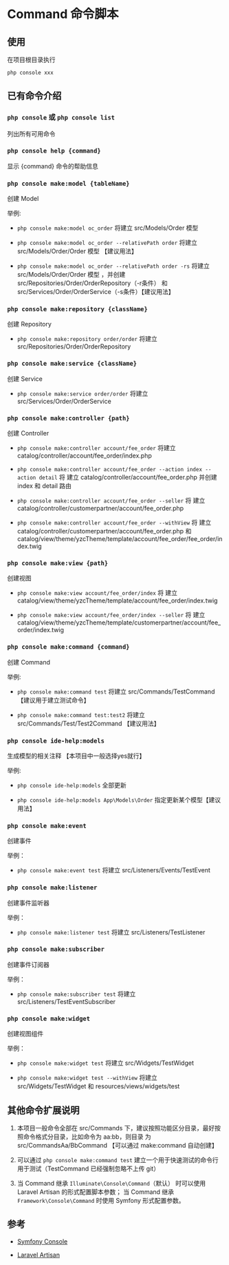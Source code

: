 # Command 命令脚本

## 使用

在项目根目录执行

```bash
php console xxx
```

## 已有命令介绍

### `php console` 或 `php console list`

列出所有可用命令


### `php console help {command}`

显示 {command} 命令的帮助信息


### `php console make:model {tableName}`

创建 Model

举例:

- `php console make:model oc_order` 将建立 src/Models/Order 模型

- `php console make:model oc_order --relativePath order` 将建立 src/Models/Order/Order 模型 【建议用法】

- `php console make:model oc_order --relativePath order -rs` 将建立 src/Models/Order/Order 模型
，并创建 src/Repositories/Order/OrderRepository（-r条件） 和 src/Services/Order/OrderService（-s条件）【建议用法】


### `php console make:repository {className}`

创建 Repository

- `php console make:repository order/order` 将建立 src/Repositories/Order/OrderRepository


### `php console make:service {className}`

创建 Service

- `php console make:service order/order` 将建立 src/Services/Order/OrderService


### `php console make:controller {path}`

创建 Controller

- `php console make:controller account/fee_order` 将建立 catalog/controller/account/fee_order/index.php

- `php console make:controller account/fee_order --action index --action detail` 将
建立 catalog/controller/account/fee_order.php 并创建 index 和 detail 路由

- `php console make:controller account/fee_order --seller` 将
建立 catalog/controller/customerpartner/account/fee_order.php

- `php console make:controller account/fee_order --withView` 将
建立 catalog/controller/customerpartner/account/fee_order.php 和
catalog/view/theme/yzcTheme/template/account/fee_order/fee_order/index.twig


### `php console make:view {path}`

创建视图

- `php console make:view account/fee_order/index` 将
建立 catalog/view/theme/yzcTheme/template/account/fee_order/index.twig

- `php console make:view account/fee_order/index --seller` 将
建立 catalog/view/theme/yzcTheme/template/customerpartner/account/fee_order/index.twig


### `php console make:command {command}`

创建 Command

举例:
 
- `php console make:command test` 将建立 src/Commands/TestCommand 【建议用于建立测试命令】

- `php console make:command test:test2` 将建立 src/Commands/Test/Test2Command 【建议用法】


### `php console ide-help:models`

生成模型的相关注释 【本项目中一般选择yes就行】

举例:

- `php console ide-help:models` 全部更新

- `php console ide-help:models App\Models\Order` 指定更新某个模型【建议用法】


### `php console make:event`

创建事件

举例：

- `php console make:event test` 将建立 src/Listeners/Events/TestEvent


### `php console make:listener`

创建事件监听器

举例：

- `php console make:listener test` 将建立 src/Listeners/TestListener


### `php console make:subscriber`

创建事件订阅器

举例：

- `php console make:subscriber test` 将建立 src/Listeners/TestEventSubscriber


### `php console make:widget`

创建视图组件

举例：

- `php console make:widget test` 将建立 src/Widgets/TestWidget

- `php console make:widget test --withView` 将建立 src/Widgets/TestWidget 和 resources/views/widgets/test

## 其他命令扩展说明

1. 本项目一般命令全部在 src/Commands 下，建议按照功能区分目录，最好按照命令格式分目录，比如命令为 aa:bb，则目录
为 src/CommandsAa/BbCommand 【可以通过 make:command 自动创建】

2. 可以通过 `php console make:command test` 建立一个用于快速测试的命令行用于测试（TestCommand 已经强制忽略不上传 git）

3. 当 Command 继承 `Illuminate\Console\Command`（默认） 时可以使用 Laravel Artisan 的形式配置脚本参数；
当 Command 继承 `Framework\Console\Command` 时使用 Symfony 形式配置参数。

## 参考

- [Symfony Console](https://symfony.com/doc/4.4/components/console.html)

- [Laravel Artisan](https://learnku.com/docs/laravel/5.8/artisan/3913)